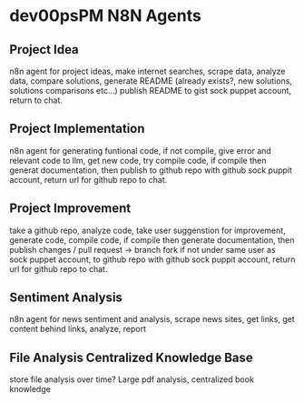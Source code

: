 # dev00psPM N8N Agents

## Project Idea

n8n agent for project ideas, make internet searches, scrape data, analyze data, compare solutions, generate README (already exists?, new solutions, solutions comparisons etc…) publish README to gist sock puppet account, return to chat.

## Project Implementation

n8n agent for generating funtional code, if not compile, give error and relevant code to llm, get new code, try compile code, if compile then generat documentation, then publish to github repo with github sock puppit account, return url for github repo to chat.

## Project Improvement

take a github repo, analyze code, take user suggenstion for improvement, generate code, compile code, if compile then generate documentation, then publish changes / pull request -> branch fork if not under same user as sock puppet account, to github repo with github sock puppit account, return url for github repo to chat.

## Sentiment Analysis
n8n agent for news sentiment and analysis, scrape news sites, get links, get content behind links, analyze, report

## File Analysis Centralized Knowledge Base

store file analysis over time?
Large pdf analysis, centralized book knowledge